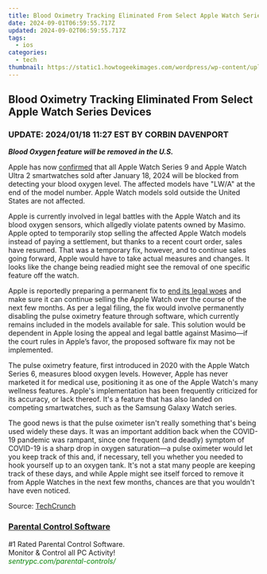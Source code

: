 ```yaml
---
title: Blood Oximetry Tracking Eliminated From Select Apple Watch Series Devices
date: 2024-09-01T06:59:55.717Z
updated: 2024-09-02T06:59:55.717Z
tags:
  - ios
categories:
  - tech
thumbnail: https://static1.howtogeekimages.com/wordpress/wp-content/uploads/wm/2023/10/apple-watch-ultra-2-with-amount-of-exercise-per-week-on-screen-2.JPG
---
```


## Blood Oximetry Tracking Eliminated From Select Apple Watch Series Devices

###  UPDATE: 2024/01/18 11:27 EST BY CORBIN DAVENPORT

**_Blood Oxygen feature will be removed in the U.S._** 

 Apple has now [confirmed](https://www.macrumors.com/2024/01/18/apple-website-apple-watch-blood-oxygen-removal/) that all Apple Watch Series 9 and Apple Watch Ultra 2 smartwatches sold after January 18, 2024 will be blocked from detecting your blood oxygen level. The affected models have "LW/A" at the end of the model number. Apple Watch models sold outside the United States are not affected.

 Apple is currently involved in legal battles with the Apple Watch and its blood oxygen sensors, which allgedly violate patents owned by Masimo. Apple opted to temporarily stop selling the affected Apple Watch models instead of paying a settlement, but thanks to a recent court order, sales have resumed. That was a temporary fix, however, and to continue sales going forward, Apple would have to take actual measures and changes. It looks like the change being readied might see the removal of one specific feature off the watch.

 Apple is reportedly preparing a permanent fix to [end its legal woes](https://facebook-videos.techidaily.com/updated-how-to-utilize-facebooks-auto-video-functionality-for-2024/) and make sure it can continue selling the Apple Watch over the course of the next few months. As per a legal filing, the fix would involve permanently disabling the pulse oximetry feature through software, which currently remains included in the models available for sale. This solution would be dependent in Apple losing the appeal and legal battle against Masimo—if the court rules in Apple’s favor, the proposed software fix may not be implemented.

 The pulse oximetry feature, first introduced in 2020 with the Apple Watch Series 6, measures blood oxygen levels. However, Apple has never marketed it for medical use, positioning it as one of the Apple Watch's many wellness features. Apple's implementation has been frequently criticized for its accuracy, or lack thereof. It's a feature that has also landed on competing smartwatches, such as the Samsung Galaxy Watch series.

 The good news is that the pulse oximeter isn't really something that's being used widely these days. It was an important addition back when the COVID-19 pandemic was rampant, since one frequent (and deadly) symptom of COVID-19 is a sharp drop in oxygen saturation—a pulse oximeter would let you keep track of this and, if necessary, tell you whether you needed to hook yourself up to an oxygen tank. It's not a stat many people are keeping track of these days, and while Apple might see itself forced to remove it from Apple Watches in the next few months, chances are that you wouldn't have even noticed.

 Source: [TechCrunch](https://techcrunch.com/2024/01/15/apples-fix-for-the-apple-watch-series-9-and-ultra-2-sales-ban-is-disabling-a-useless-feature/?guccounter=1&guce%5Freferrer=aHR0cHM6Ly9hcHAuYXNhbmEuY29tLw&guce%5Freferrer%5Fsig=AQAAANi06qDCBED6GNbmhC6JtZakGqXm5kVyKOjH3W8IOAOmZFminQJ7YHs5bQx7E%5Fi8-TStui78S8rruAwrWMg18nAwb1WOaSil-7yNTMIng-UVvkPd-fK2C8vV511YmfnJiT-GZgyAO1AUzJnlKuWT5chS1QBP6E8oVhNMO6VTiNfN)

<ins class="adsbygoogle"
     style="display:block"
     data-ad-format="autorelaxed"
     data-ad-client="ca-pub-7571918770474297"
     data-ad-slot="1223367746"></ins>



<ins class="adsbygoogle"
     style="display:block"
     data-ad-client="ca-pub-7571918770474297"
     data-ad-slot="8358498916"
     data-ad-format="auto"
     data-full-width-responsive="true"></ins>



<!-- affiliate ads begin -->
<h3 id="200610"><a href="https://sentrypc.7eer.net/c/5597632/200610/3022">Parental Control Software</a></h3>
<span class="text-ad-content">
	#1 Rated Parental Control Software.<br/>
	Monitor & Control all PC Activity!<br/>
		<cite style="color:green">sentrypc.com/parental-controls/</cite>
	</span><img height="0" width="0" src="https://sentrypc.7eer.net/i/5597632/200610/3022" style="position:absolute;visibility:hidden;" border="0" />
<!-- affiliate ads end -->